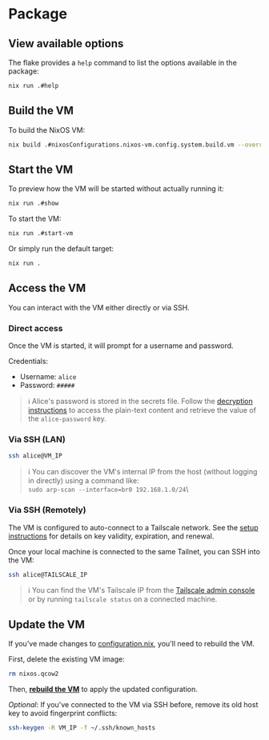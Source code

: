 # Package

## View available options

The flake provides a `help` command to list the options available in the
package:

```sh
nix run .#help
```

## Build the VM

To build the NixOS VM:

```sh
nix build .#nixosConfigurations.nixos-vm.config.system.build.vm --override-input varsFilePath path:./vars.nix
```

## Start the VM

To preview how the VM will be started without actually running it:

```sh
nix run .#show
```

To start the VM:

```sh
nix run .#start-vm
```

Or simply run the default target:

```sh
nix run .
```

## Access the VM

You can interact with the VM either directly or via SSH.

### Direct access

Once the VM is started, it will prompt for a username and password.

Credentials:

- Username: `alice`
- Password: `#####` 

> ℹ️ Alice's password is stored in the secrets file. Follow the
> [decryption instructions](./setup.md#decrypt-the-secrets-file-plain-text)
> to access the plain-text content and retrieve the value of the
> `alice-password` key.

### Via SSH (LAN)

```sh
ssh alice@VM_IP
```

> ℹ️ You can discover the VM's internal IP from the host (without logging in
> directly) using a command like:\
> `sudo arp-scan --interface=br0 192.168.1.0/24`\

### Via SSH (Remotely)

The VM is configured to auto-connect to a Tailscale network.
See the [setup instructions](./setup.md#tailscale-auth-key) for details on key
validity, expiration, and renewal.

Once your local machine is connected to the same Tailnet, you can SSH into the
VM:

```sh
ssh alice@TAILSCALE_IP
```

> ℹ️ You can find the VM's Tailscale IP from the
> [Tailscale admin console](https://login.tailscale.com/admin/machines)
> or by running `tailscale status` on a connected machine.

## Update the VM

If you've made changes to [configuration.nix](../configuration.nix), you'll
need to rebuild the VM.

First, delete the existing VM image:

```sh
rm nixos.qcow2
```

Then, [**rebuild the VM**](#build-the-vm) to apply the updated configuration.

_Optional_: If you've connected to the VM via SSH before, remove its old host
key to avoid fingerprint conflicts:

```sh
ssh-keygen -R VM_IP -f ~/.ssh/known_hosts
```
